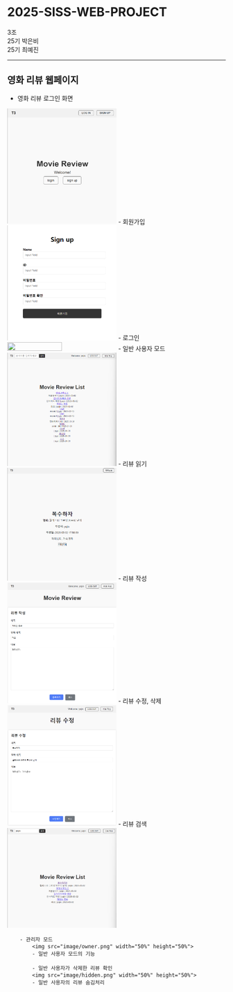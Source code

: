 # 2025-SISS-WEB-PROJECT
3조
<br> 25기 박은비
<br> 25기 최예진

----
## 영화 리뷰 웹페이지

- 영화 리뷰 로그인 화면
<img src="image/index.png" width="50%" height="50%">
    - 회원가입
    <img src="image/signup.png" width="50%" height="50%">
    - 로그인
    <img src="login/login.png" width="50%" height="50%">
        - 일반 사용자 모드
        <img src="image/review_list.png" width="50%" height="50%">
            - 리뷰 읽기
            <img src="image/review_detail.png" width="50%" height="50%">
            - 리뷰 작성
            <img src="image/create_review.png" width="50%" height="50%">
            - 리뷰 수정, 삭제
            <img src="image/edit_review.png" width="50%" height="50%">
            - 리뷰 검색
            <img src="image/search.png" width="50%" height="50%">
        


        - 관리자 모드
            <img src="image/owner.png" width="50%" height="50%">
            - 일반 사용자 모드의 기능
            
            - 일반 사용자가 삭제한 리뷰 확인
            <img src="image/hidden.png" width="50%" height="50%">
            - 일반 사용자의 리뷰 숨김처리